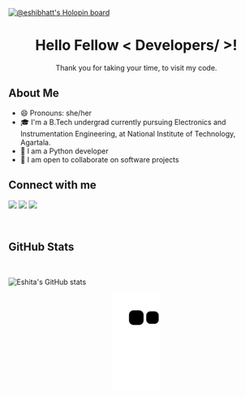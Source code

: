 <div align=left height="270px" width="350">  
 
 
 [![@eshibhatt's Holopin board](https://holopin.me/eshibhatt)](https://holopin.io/@eshibhatt)
 
</div>

<div align=center>
<h1> Hello Fellow < Developers/ >! </h1>
Thank you for taking your time, to visit my code. 
</div>

  
<div align=left height="270px" width="350">  
<h2> About Me</h2>

- 😄 Pronouns: she/her 
- 🎓 I'm a B.Tech undergrad currently pursuing Electronics and Instrumentation Engineering,
  at National Institute of Technology, Agartala.
- 🐍 I am a Python developer
- 👯 I am open to collaborate on software projects
</div>
  
<h2> Connect with me </h2>
  
<a href="mailto:bhattacharyaeshita@gmail.com"><img src="https://img.shields.io/badge/gmail-%23DD0031.svg?&style=for-the-badge&logo=gmail&logoColor=white"/></a> <a href="https://www.linkedin.com/in/eshita-bhattacharjee-148110202/"><img src="https://img.shields.io/badge/LinkedIn-0077B5?style=for-the-badge&logo=linkedin&logoColor=white"/></a> <a href="https://twitter.com/eshibhatt"><img src="https://img.shields.io/badge/Twitter-1DA1F2?style=for-the-badge&logo=twitter&logoColor=white"/></a>

<br>
  
<h2> GitHub Stats </h2>
<br>

<div align=left height="270px" width="350">  
 
<!--  ![Eshita's GitHub stats](https://github-readme-stats.vercel.app/api?username=eshibhatt&show_icons=true&theme=transparent)  -->
 ![Eshita's GitHub stats](https://github-readme-stats.vercel.app/api/top-langs?username=eshibhatt&show_icons=true&locale=en&layout=compact&theme=aura_dark)
<!--  ![Grid](https://github.com/Ruchip16/Ruchip16/blob/output/github-contribution-grid-snake.svg) -->
</div>
<p align="center">
  <img src="https://github.com/Ruchip16/Ruchip16/blob/output/github-contribution-grid-snake.svg" alt="snake"></center>
</p>

  
<!-- SOME EXTRAS
**eshibhatt/eshibhatt** is a ✨ _special_ ✨ repository because its `README.md` (this file) appears on your GitHub profile.

a cover img
<div align="center">
<img width="100%" height = "400px" img source link " alt="cover" />
</div>

<h2> Tools I use </h2>

<img align="left" alt="Visual Studio Code" width="26px" src="https://raw.githubusercontent.com/github/explore/80688e429a7d4ef2fca1e82350fe8e3517d3494d/topics/visual-studio-code/visual-studio-code.png" />
<img align="left" alt="GitHub" width="26px" src="https://raw.githubusercontent.com/github/explore/78df643247d429f6cc873026c0622819ad797942/topics/github/github.png" />
<img align="left" alt="Terminal" width="26px" src="https://raw.githubusercontent.com/github/explore/80688e429a7d4ef2fca1e82350fe8e3517d3494d/topics/terminal/terminal.png" />
<br>
-->
